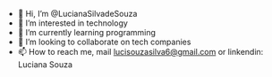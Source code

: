 - 👋 Hi, I’m @LucianaSilvadeSouza
- 👀 I’m interested in technology
- 🌱 I’m currently learning programming
- 💞️ I’m looking to collaborate on tech companies
- 📫 How to reach me, mail lucisouzasilva6@gmail.com or linkendin: Luciana Souza

<!---
LucianaSilvadeSouza/LucianaSilvadeSouza is a ✨ special ✨ repository because its `README.md` (this file) appears on your GitHub profile.
You can click the Preview link to take a look at your changes.
--->
